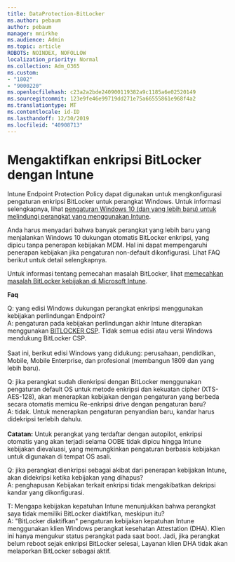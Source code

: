 ```yaml
---
title: DataProtection-BitLocker
ms.author: pebaum
author: pebaum
manager: mnirkhe
ms.audience: Admin
ms.topic: article
ROBOTS: NOINDEX, NOFOLLOW
localization_priority: Normal
ms.collection: Adm_O365
ms.custom:
- "1802"
- "9000220"
ms.openlocfilehash: c23a2a2bde240900119382a9c1185a6e02520149
ms.sourcegitcommit: 123e9fe46e99719dd271e75a66555861e968f4a2
ms.translationtype: MT
ms.contentlocale: id-ID
ms.lasthandoff: 12/30/2019
ms.locfileid: "40908713"
---
```

# <a name="enabling-bitlocker-encryption-with-intune"></a>Mengaktifkan enkripsi BitLocker dengan Intune

 Intune Endpoint Protection Policy dapat digunakan untuk mengkonfigurasi pengaturan enkripsi BitLocker untuk perangkat Windows. Untuk informasi selengkapnya, lihat [pengaturan Windows 10 (dan yang lebih baru) untuk melindungi perangkat yang menggunakan Intune](https://docs.microsoft.com/intune/endpoint-protection-windows-10#windows-encryption).
 
Anda harus menyadari bahwa banyak perangkat yang lebih baru yang menjalankan Windows 10 dukungan otomatis BitLocker enkripsi, yang dipicu tanpa penerapan kebijakan MDM. Hal ini dapat mempengaruhi penerapan kebijakan jika pengaturan non-default dikonfigurasi. Lihat FAQ berikut untuk detail selengkapnya.
 
Untuk informasi tentang pemecahan masalah BitLocker, lihat [memecahkan masalah BitLocker kebijakan di Microsoft Intune](https://docs.microsoft.com/intune/protect/troubleshoot-bitlocker-policies).
 
 
**Faq**

 Q: yang edisi Windows dukungan perangkat enkripsi menggunakan kebijakan perlindungan Endpoint?<br>
 A: pengaturan pada kebijakan perlindungan akhir Intune diterapkan menggunakan [BITLOCKER CSP](https://docs.microsoft.com/windows/client-management/mdm/bitlocker-csp). Tidak semua edisi atau versi Windows mendukung BitLocker CSP. <br><br>
      Saat ini, berikut edisi Windows yang didukung: perusahaan, pendidikan, Mobile, Mobile Enterprise, dan profesional (membangun 1809 dan yang lebih baru).
 
Q: jika perangkat sudah dienkripsi dengan BitLocker menggunakan pengaturan default OS untuk metode enkripsi dan kekuatan cipher (XTS-AES-128), akan menerapkan kebijakan dengan pengaturan yang berbeda secara otomatis memicu Re-enkripsi drive dengan pengaturan baru?<br>
A: tidak. Untuk menerapkan pengaturan penyandian baru, kandar harus didekripsi terlebih dahulu.<br><br>
**Catatan:** Untuk perangkat yang terdaftar dengan autopilot, enkripsi otomatis yang akan terjadi selama OOBE tidak dipicu hingga Intune kebijakan dievaluasi, yang memungkinkan pengaturan berbasis kebijakan untuk digunakan di tempat OS asali.
 
Q: jika perangkat dienkripsi sebagai akibat dari penerapan kebijakan Intune, akan didekripsi ketika kebijakan yang dihapus?<br>
A: penghapusan Kebijakan terkait enkripsi tidak mengakibatkan dekripsi kandar yang dikonfigurasi.
 
T: Mengapa kebijakan kepatuhan Intune menunjukkan bahwa perangkat saya tidak memiliki BitLocker diaktifkan, meskipun itu?<br>
A: "BitLocker diaktifkan" pengaturan kebijakan kepatuhan Intune menggunakan klien Windows perangkat kesehatan Attestation (DHA). Klien ini hanya mengukur status perangkat pada saat boot. Jadi, jika perangkat belum reboot sejak enkripsi BitLocker selesai, Layanan klien DHA tidak akan melaporkan BitLocker sebagai aktif.
 
 